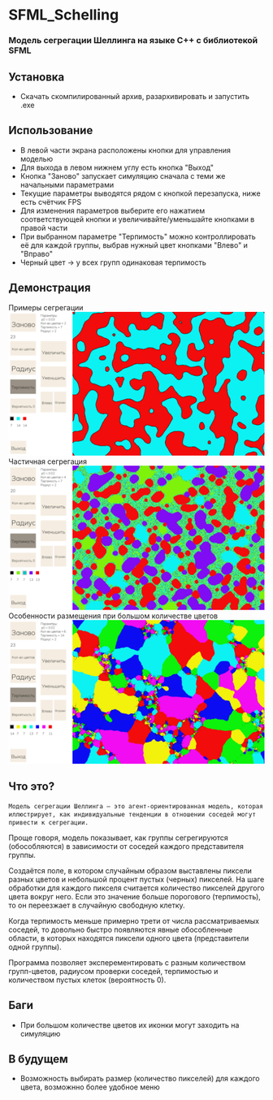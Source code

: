 # SFML_Sсhelling

### Модель сегрегации Шеллинга на языке C++ с библиотекой SFML

## Установка

- Скачать скомпилированный архив, разархивировать и запустить .exe
  
## Использование

- В левой части экрана расположены кнопки для управления моделью
- Для выхода в левом нижнем углу есть кнопка "Выход"
- Кнопка "Заново" запускает симуляцию сначала с теми же начальными параметрами
- Текущие параметры выводятся рядом с кнопкой перезапуска, ниже есть счётчик FPS
- Для изменения параметров выберите его нажатием соответствующей кнопки и увеличивайте/уменьшайте кнопками в правой части
- При выбранном параметре "Терпимость" можно контроллировать её для каждой группы, выбрав нужный цвет кнопками "Влево" и "Вправо"
- Черный цвет -> у всех групп одинаковая терпимость
  

## Демонстрация

Примеры сегрегации
<img src = "img1.png">
Частичная сегрегация
<img src = "img2.png">
Особенности размещения при большом количестве цветов
<img src = "img3.png">

## Что это?
    Модель сегрегации Шеллинга – это агент-ориентированная модель, которая иллюстрирует, как индивидуальные тенденции в отношении соседей могут привести к сегрегации.
Проще говоря, модель показывает, как группы сегрегируются (обособляются) в зависимости от соседей каждого представителя группы.

Создаётся поле, в котором случайным образом выставлены пиксели разных цветов и небольшой процент пустых (черных) пикселей. На шаге обработки для каждого пикселя считается количество пикселей другого цвета вокруг него. Если это значение больше порогового (терпимость), то он переезжает в случайную свободную клетку.

 Когда терпимость меньше примерно трети от числа рассматриваемых соседей, то довольно быстро появляются явные обособленные области, в которых находятся пиксели одного цвета (представители одной группы). 

 Программа позволяет эксперементировать с разным количеством групп-цветов, радиусом проверки соседей, терпимостью и количеством пустых клеток (вероятность 0).


## Баги
  
- При большом количестве цветов их иконки могут заходить на симуляцию

## В будущем

- Возможность выбирать размер (количество пикселей) для каждого цвета, возможнно более удобное меню
